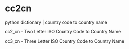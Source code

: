 # cc2cn
python dictionary | country code to country name 

cc2_cn - Two Letter ISO Country Code to Country Name

cc3_cn - Three Letter ISO Country Code to Country Name
